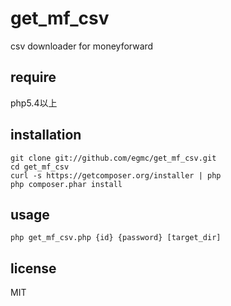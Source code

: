 get_mf_csv
============

csv downloader for moneyforward

## require

php5.4以上

## installation

```
git clone git://github.com/egmc/get_mf_csv.git
cd get_mf_csv
curl -s https://getcomposer.org/installer | php
php composer.phar install
```

## usage
```
php get_mf_csv.php {id} {password} [target_dir]
```


## license

MIT